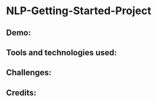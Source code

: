 # NLP-Getting-Started-Project

## Demo:
 
## Tools and technologies used:

## Challenges:

## Credits:

